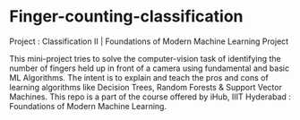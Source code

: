 # Finger-counting-classification
Project : Classification II | Foundations of Modern Machine Learning Project

This mini-project tries to solve the computer-vision task of identifying the number of fingers held up in front of a camera using fundamental and basic ML Algorithms. The intent is to explain and teach the pros and cons of learning algorithms like Decision Trees, Random Forests & Support Vector Machines. This repo is a part of the course offered by iHub, IIIT Hyderabad : Foundations of Modern Machine Learning.
